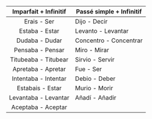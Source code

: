 | Imparfait + Infinitif | Passé simple + Infinitif |
|:---------------------:| ------------------------ |
|      Erais - Ser      | Dijo - Decir             |
|    Estaba - Estar     | Levanto - Levantar       |
|    Dudaba - Dudar     | Concentro - Concentrar   |
|   Pensaba - Pensar    | Miro - Mirar             |
| Titubeaba - Titubear  | Sirvio - Servir          |
|  Apretaba - Apretar   | Fue - Ser                |
| Intentaba - Intentar  | Debio - Deber            |
|   Estabais - Estar    | Murio - Morir            |
| Levantaba - Levantar  | Añadí - Añadir           |
|  Aceptaba - Aceptar   |                          |
